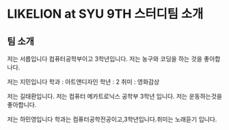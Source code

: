 # LIKELION at SYU 9TH 스터디팀 소개
## 팀 소개

저는 서릅입니다 컴퓨터공학부이고 3학년입니다. 저는 농구와 코딩을 하는 것을 좋아합나다.


저는 지민입니다
학과 : 아트앤디자인
학년 : 2
취미 : 영화감상

저는 길태환입니다.
저는 컴퓨터 메카트로닉스 공학부 3학년 입니다. 저는 운동하는것을 좋아합니다.

저는 하민영입니다
학과는 컴퓨터공학전공이고,3학년입니다.취미는 노래듣기 입니다.

